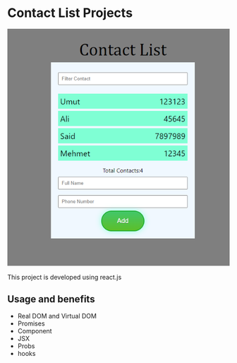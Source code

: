 # Contact List Projects

![img](img/contact.png)

This project is developed using react.js <br>

## Usage and benefits
* Real DOM and Virtual DOM
* Promises
* Component
* JSX
* Probs
* hooks
